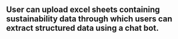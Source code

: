 ## User can upload excel sheets containing sustainability data through which users can extract structured data using a chat bot.
